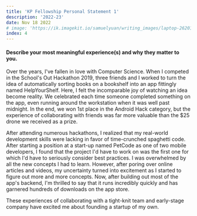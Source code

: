 ```yaml
---
title: 'KP Fellowship Personal Statement 1'
description: '2022-23'
date: Nov 18 2022
# image: 'https://ik.imagekit.io/samuelyuan/writing_images/laptop-2620118_1920_Cq583Hl697.jpg'
index: 4
---
```


#### Describe your most meaningful experience(s) and why they matter to you.

​Over the years, I've fallen in love with Computer Science. When I competed in the School's Out Hackathon 2019, three friends and I worked to turn the idea of automatically sorting books on a bookshelf into an app fittingly named HelpYourShelf. Here, I felt the incomparable joy of watching an idea become reality. We celebrated each time someone completed something on the app, even running around the workstation when it was well past midnight. In the end, we won 1st place in the Android Hack category, but the experience of collaborating with friends was far more valuable than the $25 drone we received as a prize.

​After attending numerous hackathons, I realized that my real-world development skills were lacking in favor of time-crunched spaghetti code. After starting a position at a start-up named PetCode as one of two mobile developers, I found that the project I'd have to work on was the first one for which I'd have to seriously consider best practices. I was overwhelmed by all the new concepts I had to learn. However, after poring over online articles and videos, my uncertainty turned into excitement as I started to figure out more and more concepts. Now, after building out most of the app's backend, I'm thrilled to say that it runs incredibly quickly and has garnered hundreds of downloads on the app store.

​These experiences of collaborating with a tight-knit team and early-stage company have excited me about founding a startup of my own.  